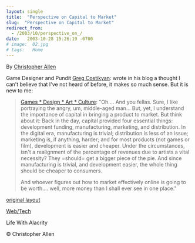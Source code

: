 ```yaml
---
layout: single
title:  "Perspective on Capital to Market"
slug:  "Perspective on Capital to Market"
redirect_from:
  - /2003/10/perspective_on_/
date:   2003-10-28 15:26:19 -0700
# image:  02.jpg
# tags:   Home
---
```


By [Christopher Allen](/about)

Game Designer and Pundit [Greg Costikyan](http://www.costik.com/): wrote in his blog a thought I can't believe that I've not heard of before, it makes so much sense. But it is new to me:

> [Games * Design * Art * Culture](http://www.costik.com/weblog/2003_10_01_blogchive.html#106720019248778019): "Oh.... And you fellas. Sure, I like portraying the angry, um, middle-aged man... But, yet, I understand the importance of capital in bringing a product to market. But think about it: Back in the day, capital provided four essential things: development funding, manufacturing, marketing, and distribution. In the digital era, manufacturing is trivial; distribution is less of an issue; marketing is, if anything, harder; and for most products (not games or film), development is easier and cheaper. Under the circumstances, isn't a realignment of the percentage of revenues due to artists a vital necessity? They =should= get a bigger piece of the pie. And since manufacturing is trivial, and development easier, the whole thing should be cheaper to consumers.
> 
> And whoever figures out how to market effectively online is going to be worth.... well, more money than I shall ever see in one place."  

[original layout](/previous/2003/10/perspective_on_.html)

[Web/Tech](/tags/web/tech/)

Life With Alacrity

© Christopher Allen